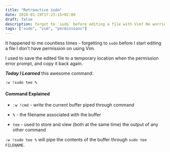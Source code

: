 ```yaml
---
title: "Retroactive sudo"
date: 2018-01-19T17:23:15+02:00
draft: false
description: forgot to `sudo` before editing a file with Vim? No worries
tags: ["sudo", "vim", "permissions"]
---
```


It happened to me countless times - forgetting to `sudo` before I start editing a file I don't have
permission on using Vim.

I used to save the edited file to a temporary location when the permission error prompt, and copy it back again.

**_Today I Learned_** this awesome command:

```
:w !sudo tee %
```

#### Command Explained
* `:w !cmd` - write the current buffer piped through command

* `%`       - the filename associated with the buffer

* `tee`     - used to store and view (both at the same time) the output of any other command

`:w !sudo tee %` will pipe the contents of the buffer through `sudo tee FILENAME`.
